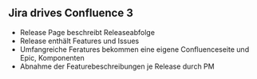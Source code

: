 ##  Jira drives Confluence 3

- Release Page beschreibt Releaseabfolge
- Release enthält Features und Issues
- Umfangreiche Feratures bekommen eine eigene Confluenceseite und Epic, Komponenten
- Abnahme der Featurebeschreibungen je Release durch PM
